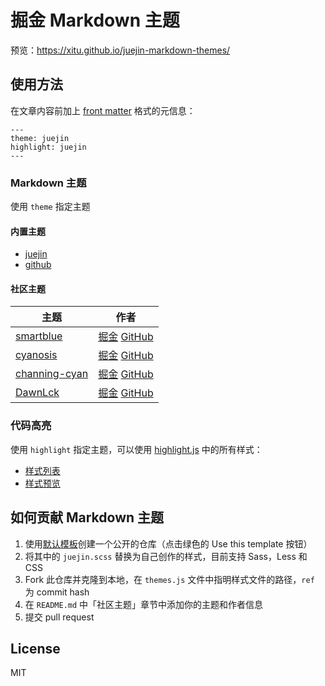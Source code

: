 # 掘金 Markdown 主题

预览：https://xitu.github.io/juejin-markdown-themes/

## 使用方法

在文章内容前加上 [front matter](https://jekyllrb.com/docs/front-matter/) 格式的元信息：

```
---
theme: juejin
highlight: juejin
---
```

### Markdown 主题

使用 `theme` 指定主题

#### 内置主题

- [juejin](https://github.com/xitu/juejin-markdown-theme-default)
- [github](https://github.com/sindresorhus/github-markdown-css)

#### 社区主题

| 主题 | 作者 |
| --- | --- |
| [smartblue](https://github.com/cumt-robin/juejin-markdown-theme-smart-blue) | [掘金](https://juejin.im/user/2752832847753085) [GitHub](https://github.com/cumt-robin) |
| [cyanosis](https://github.com/linxsbox/juejin-markdown-theme-cyanosis) | [掘金](https://juejin.im/user/3175045313873943) [GitHub](https://github.com/linxsbox) |
| [channing-cyan](https://github.com/ChanningHan/juejin-markdown-theme-channing-cyan) | [掘金](https://juejin.im/user/2101921963839678) [GitHub](https://github.com/ChanningHan) |
| [DawnLck](https://github.com/DawnLck/juejin-markdown-theme-hydrogen) | [掘金](https://juejin.im/user/1028798614345032) [GitHub](https://github.com/DawnLck) |

### 代码高亮

使用 `highlight` 指定主题，可以使用 [highlight.js](https://github.com/highlightjs/highlight.js) 中的所有样式：

- [样式列表](https://github.com/highlightjs/highlight.js/tree/master/src/styles)
- [样式预览](https://highlightjs.org/static/demo/)

## 如何贡献 Markdown 主题

1. 使用[默认模板](https://github.com/xitu/juejin-markdown-theme-default)创建一个公开的仓库（点击绿色的 Use this template 按钮）
2. 将其中的 `juejin.scss` 替换为自己创作的样式，目前支持 Sass，Less 和 CSS
3. Fork 此仓库并克隆到本地，在 `themes.js` 文件中指明样式文件的路径，`ref` 为 commit hash
4. 在 `README.md` 中「社区主题」章节中添加你的主题和作者信息
5. 提交 pull request

## License

MIT
